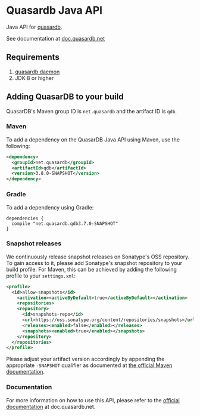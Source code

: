 Quasardb Java API
=================

Java API for [quasardb](https://www.quasardb.net/).

See documentation at [doc.quasardb.net](https://doc.quasardb.net/master/api/java.html)

## Requirements

1. [quasardb daemon](https://download.quasardb.net/quasardb/)
2. JDK 8 or higher

## Adding QuasarDB to your build

QuasarDB's Maven group ID is `net.quasardb` and the artifact ID is `qdb`.

### Maven

To add a dependency on the QuasarDB Java API using Maven, use the following:

```xml
<dependency>
  <groupId>net.quasardb</groupId>
  <artifactId>qdb</artifactId>
  <version>3.8.0-SNAPSHOT</version>
</dependency>
```

### Gradle

To add a dependency using Gradle:

```
dependencies {
  compile "net.quasardb.qdb3.7.0-SNAPSHOT"
}
```

### Snapshot releases

We continuously release snapshot releases on Sonatype's OSS repository. To gain access to it, please add Sonatype's snapshot repository to your build profile. For Maven, this can be achieved by adding the following profile to your `settings.xml`:

```xml
<profile>
  <id>allow-snapshots</id>
    <activation><activeByDefault>true</activeByDefault></activation>
    <repositories>
    <repository>
      <id>snapshots-repo</id>
      <url>https://oss.sonatype.org/content/repositories/snapshots</url>
      <releases><enabled>false</enabled></releases>
      <snapshots><enabled>true</enabled></snapshots>
    </repository>
  </repositories>
</profile>
```

Please adjust your artifact version accordingly by appending the appropriate `-SNAPSHOT` qualifier as documented at [the official Maven documentation](https://docs.oracle.com/middleware/1212/core/MAVEN/maven_version.htm#MAVEN401).

### Documentation

For more information on how to use this API, please refer to the [official documentation](http://doc.quasardb.net/master/api/java.html) at doc.quasardb.net.
